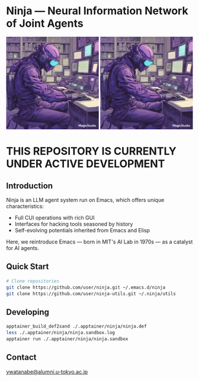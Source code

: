 <!-- ---
!-- title: ./Semacs/README.md
!-- author: ywatanabe
!-- date: 2024-12-08 03:12:12
!-- --- -->

# Ninja — Neural Information Network of Joint Agents
<p align="center">
  <img src="./docs/logos/logo_09.jpg" width="250px" alt="./docs/logo.jpg">
  <img src="./docs/logos/logo_09.jpg" width="250px" alt="./docs/logo_14.jpg">  
</p>


THIS REPOSITORY IS CURRENTLY UNDER ACTIVE DEVELOPMENT
=====================================================

## Introduction
Ninja is an LLM agent system run on Emacs, which offers unique characteristics:
- Full CUI operations with rich GUI
- Interfaces for hacking tools seasoned by history
- Self-evolving potentials inherited from Emacs and Elisp

Here, we reintroduce Emacs — born in MIT's AI Lab in 1970s — as a catalyst for AI agents.

## Quick Start
```bash
# Clone repositories
git clone https://github.com/user/ninja.git ~/.emacs.d/ninja
git clone https://github.com/user/ninja-utils.git ~/.ninja/utils
```

## Developing
``` bash
apptainer_build_def2sand ./.apptainer/ninja/ninja.def
less ./.apptainer/ninja/ninja.sandbox.log
apptainer run ./.apptainer/ninja/ninja.sandbox
```

## Contact
ywatanabe@alumni.u-tokyo.ac.jp
